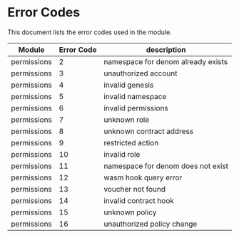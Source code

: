 # Error Codes

This document lists the error codes used in the module.


| Module      | Error Code | description                        |
|-------------|------------|------------------------------------|
| permissions | 2          | namespace for denom already exists |
| permissions | 3          | unauthorized account               |
| permissions | 4          | invalid genesis                    |
| permissions | 5          | invalid namespace                  |
| permissions | 6          | invalid permissions                |
| permissions | 7          | unknown role                       |
| permissions | 8          | unknown contract address           |
| permissions | 9          | restricted action                  |
| permissions | 10         | invalid role                       |
| permissions | 11         | namespace for denom does not exist |
| permissions | 12         | wasm hook query error              |
| permissions | 13         | voucher not found                  |
| permissions | 14         | invalid contract hook              |
| permissions | 15         | unknown policy                     | 
| permissions | 16         | unauthorized policy change         |
